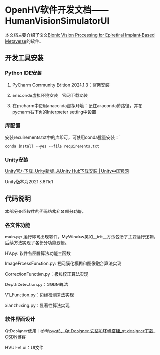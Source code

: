 # OpenHV软件开发文档——HumanVisionSimulatorUI

本文档主要介绍了论文[Bionic Vision Processing for Epiretinal Implant-Based Metaverse](https://pubs.acs.org/doi/full/10.1021/acsaom.3c00431)的软件。

## 开发工具安装

### Python IDE安装

1. PyCharm Community Edition 2024.1.3：官网安装

2. anaconda虚拟环境安装：官网下载安装

3. 在pycharm中使用anaconda虚拟环境：记住anaconda的路径，并在pycharm右下角的Interpreter setting中设置

### 库配置

安装requirements.txt中的库即可，可使用conda批量安装：`

`conda install --yes --file requirements.txt`

### Unity安装

[Unity官方下载_Unity新版_从Unity Hub下载安装 | Unity中国官网](https://unity.cn/releases)

Unity版本为2021.3.8f1c1

## 代码说明

本部分介绍软件的代码结构和各部分功能。

### 各文件功能

main.py: 运行即可出现软件，MyWindow类的__init__方法包括了主要运行逻辑，后续方法实现了各部分功能逻辑。

HV.py: 软件各图像算法功能主函数

ImagePrcessFunction.py: 视网膜化模糊和图像融合算法实现

CorrectionFunction.py：极线校正算法实现

DepthDetection.py：SGBM算法

V1_Function.py：边缘检测算法实现

xianzhuxing.py：显著性算法实现

### 软件界面设计

QtDesigner使用：参考[pyqt5、Qt Designer 安装和环境搭建_qt designer下载-CSDN博客](https://blog.csdn.net/weixin_42623551/article/details/129593466)

HVUI-v1.ui：UI文件
